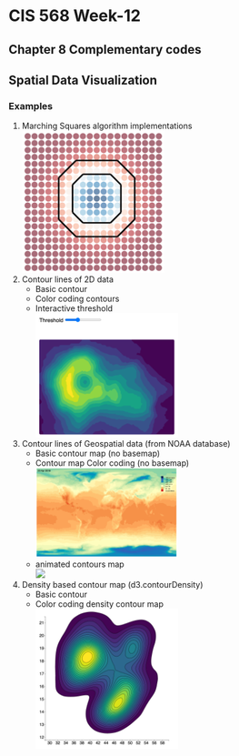 <h1 id="week-12">CIS 568 Week-12</h1>
<h2 id="chapter-8-complementary-codes">Chapter 8 Complementary codes</h2>
<h2 id="spatial-data-visualization">Spatial Data Visualization</h2>
<h3 id="examples">Examples</h3>
<ol>
<li>Marching Squares algorithm implementations<br>
<img src='./imgs/Example_01.png' width=250px></li>
<li>Contour lines of 2D data<ul>
<li>Basic contour</li>
<li>Color coding contours</li>
<li>Interactive threshold
<br>
<img src='./imgs/Example_02.png' width=250px> </li>
</ul>
</li>
<li>Contour lines of Geospatial data (from NOAA database)<ul>
<li>Basic contour map (no basemap)</li>
<li>Contour map Color coding (no basemap)
<br>
<img src='./imgs/Example_03.png' width=250px></li>
<li>
animated contours map<br>
<img src='./imgs/Example_03.gif' width=250px>
</li>

</ul>
</li>
<li>Density based contour map (d3.contourDensity)<ul>
<li>Basic contour</li>
<li>Color coding density contour map
<br>
<img src='./imgs/Example_04.png' width=250px></li>
</ul>
</li>
</ol>

